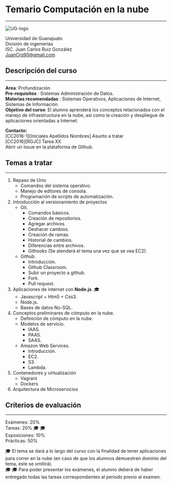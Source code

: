 # Temario Computación en la nube
---
![UG-logo](http://res.cloudinary.com/juancrg90/image/upload/c_scale,w_100/v1453664593/UG_dyzkjm.png)

Universidad de Guanajuato  
División de ingenierías  
ISC. Juan Carlos Ruiz González  
JuanCrg90@gmail.com 

## Descripción del curso
-----
**Area**: Profundización  
**Pre-requisitos** : Sistemas Administración de Datos.  
**Materias recomendadas** : Sistemas Operativos, Aplicaciones de Internet, Sistemas de Información.  
**Objetivo del curso**: El alumno aprenderá los conceptos relacionados con el manejo de infraestructura en la nube, así como la creación y despliegue de aplicaciones orientadas a Internet.

**Contacto:**  
[CC2016-1][Iniciales Apellidos Nombres] Asunto a tratar  
[CC2016][RGJC] Tarea XX  
Abrir un Issue en la plataforma de Github.

## Temas a tratar  
----- 

1. Repaso de Unix  
    * Comandos del sistema operativo.
    * Manejo de editores de consola.
    * Programación de scripts de automatización.
2. Introducción al versionamiento de proyectos  
    * Git.  
         * Comandos básicos.
         * Creación de repositorios.
         * Agregar archivos.
         * Deshacer cambios.
         * Creación de ramas.
         * Historial de cambios.
         * Diferencias entre archivos.
         * Githooks (Se atenderá el tema una vez que se vea EC2).
    * Github.  
         * Introducción.
         * Github Classroom.
         * Subir un proyecto a github.
         * Fork.
         * Pull request.
3. Aplicaciones de internet con **Node.js**. :mortar_board:
     * Javascript + Htm5 + Css3.
     * Node.js.
     * Bases de datos  No-SQL.
4. Conceptos preliminares de cómputo en la nube.
     * Definición de cómputo en la nube.
     * Modelos de servicio.
         * IAAS.
         * PAAS.
         * SAAS.
     * Amazon Web Services.
         * Introducción.
         * EC2.
         * S3.
         * Lambda.
5. Contenedores y virtualización  
     * Vagrant
     * Dockers
6. Arquitectura de Microservicios

## Criterios de evaluación
---
Exámenes: 20%  
Tareas: 20% :mortar_board: :mortar_board:  
Exposiciones: 10%  
Prácticas: 50%

:mortar_board: El tema se dará a lo largo del curso con la finalidad de tener aplicaciones para correr en la nube (en caso de que los alumnos demuestren dominio del tema, este se omitirá).  
:mortar_board: :mortar_board: Para poder presentar los exámenes, el alumno deberá de haber entregado todas las tareas correspondientes al periodo previo al examen.
